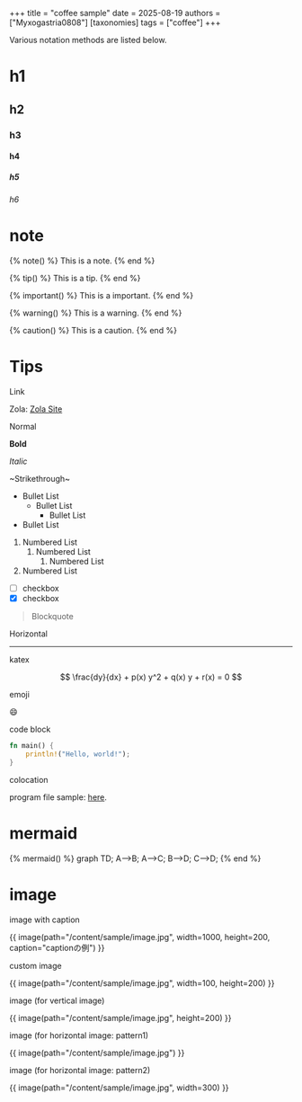 +++
title = "coffee sample"
date = 2025-08-19
authors = ["Myxogastria0808"]
[taxonomies]
tags = ["coffee"]
+++

Various notation methods are listed below.

# h1

## h2

### h3

#### h4

##### h5

###### h6

# note

{% note() %}
This is a note.
{% end %}

{% tip() %}
This is a tip.
{% end %}

{% important() %}
This is a important.
{% end %}

{% warning() %}
This is a warning.
{% end %}

{% caution() %}
This is a caution.
{% end %}

# Tips

Link

Zola: [Zola Site](https://www.getzola.org/)

Normal

**Bold**

_Italic_

~Strikethrough~

- Bullet List
  - Bullet List
    - Bullet List
- Bullet List

1. Numbered List
   1. Numbered List
      1. Numbered List
2. Numbered List

- [ ] checkbox
- [x] checkbox

> Blockquote

Horizontal

---

katex

$$
\frac{dy}{dx} + p(x) y^2 + q(x) y + r(x) = 0
$$

emoji

:smile:

code block

```rs
fn main() {
    println!("Hello, world!");
}
```

colocation

program file sample: [here](sample.rs).

# mermaid

{% mermaid() %}
graph TD;
    A-->B;
    A-->C;
    B-->D;
    C-->D;
{% end %}

# image

image with caption

{{ image(path="/content/sample/image.jpg", width=1000, height=200, caption="captionの例") }}

custom image

{{ image(path="/content/sample/image.jpg", width=100, height=200) }}

image (for vertical image)

{{ image(path="/content/sample/image.jpg", height=200) }}

image (for horizontal image: pattern1)

{{ image(path="/content/sample/image.jpg") }}

image (for horizontal image: pattern2)

{{ image(path="/content/sample/image.jpg", width=300) }}

